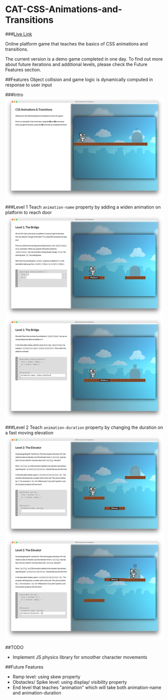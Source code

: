 # CAT-CSS-Animations-and-Transitions

###[Live Link](http://yianlo.github.io/CAT-CSS-Animations-and-Transitions)

Online platform game that teaches the basics of CSS animations and transitions.

The current version is a demo game completed in one day. To find out more about future iterations and additional levels, please check the Future Features section.

##Features
Object collision and game logic is dynamically computed in response to user input

###Intro
![intro]

###Level 1
Teach `animation-name` property by adding a widen animation on platform to reach door
![level1_start]![level1_end]

###Level 2
Teach `animation-duration` property by changing the duration on a fast moving elevation
![level2_start]![level2_end]

[intro]: ./screenshots/intro.png
[level1_start]: ./screenshots/level1_start.png
[level1_end]: ./screenshots/level1_end.png
[level2_start]: ./screenshots/level2_start.png
[level2_end]: ./screenshots/level2_end.png

##TODO
* Implement JS physics library for smoother character movements

##Future Features
* Ramp level: using skew property
* Obstacles/ Spike level: using display/ visibility property
* End level that teaches "animation" which will take both animation-name and animation-duration
